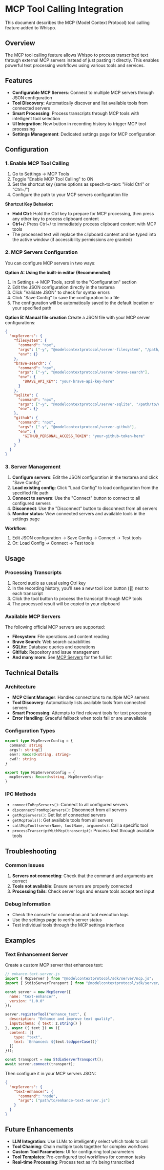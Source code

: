# MCP Tool Calling Integration

This document describes the MCP (Model Context Protocol) tool calling feature added to Whispo.

## Overview

The MCP tool calling feature allows Whispo to process transcribed text through external MCP servers instead of just pasting it directly. This enables powerful text processing workflows using various tools and services.

## Features

- **Configurable MCP Servers**: Connect to multiple MCP servers through JSON configuration
- **Tool Discovery**: Automatically discover and list available tools from connected servers
- **Smart Processing**: Process transcripts through MCP tools with intelligent tool selection
- **UI Integration**: New button in recording history to trigger MCP tool processing
- **Settings Management**: Dedicated settings page for MCP configuration

## Configuration

### 1. Enable MCP Tool Calling

1. Go to Settings → MCP Tools
2. Toggle "Enable MCP Tool Calling" to ON
3. Set the shortcut key (same options as speech-to-text: "Hold Ctrl" or "Ctrl+/")
4. Configure the path to your MCP servers configuration file

**Shortcut Key Behavior:**
- **Hold Ctrl**: Hold the Ctrl key to prepare for MCP processing, then press any other key to process clipboard content
- **Ctrl+/**: Press Ctrl+/ to immediately process clipboard content with MCP tools
- The processed text will replace the clipboard content and be typed into the active window (if accessibility permissions are granted)

### 2. MCP Servers Configuration

You can configure MCP servers in two ways:

**Option A: Using the built-in editor (Recommended)**
1. In Settings → MCP Tools, scroll to the "Configuration" section
2. Edit the JSON configuration directly in the textarea
3. Click "Validate JSON" to check for syntax errors
4. Click "Save Config" to save the configuration to a file
5. The configuration will be automatically saved to the default location or your specified path

**Option B: Manual file creation**
Create a JSON file with your MCP server configurations:

```json
{
  "mcpServers": {
    "filesystem": {
      "command": "npx",
      "args": ["-y", "@modelcontextprotocol/server-filesystem", "/path/to/allowed/files"],
      "env": {}
    },
    "brave-search": {
      "command": "npx",
      "args": ["-y", "@modelcontextprotocol/server-brave-search"],
      "env": {
        "BRAVE_API_KEY": "your-brave-api-key-here"
      }
    },
    "sqlite": {
      "command": "npx",
      "args": ["-y", "@modelcontextprotocol/server-sqlite", "/path/to/database.db"],
      "env": {}
    },
    "github": {
      "command": "npx",
      "args": ["-y", "@modelcontextprotocol/server-github"],
      "env": {
        "GITHUB_PERSONAL_ACCESS_TOKEN": "your-github-token-here"
      }
    }
  }
}
```

### 3. Server Management

1. **Configure servers**: Edit the JSON configuration in the textarea and click "Save Config"
2. **Load existing config**: Click "Load Config" to load configuration from the specified file path
3. **Connect to servers**: Use the "Connect" button to connect to all configured servers
4. **Disconnect**: Use the "Disconnect" button to disconnect from all servers
5. **Monitor status**: View connected servers and available tools in the settings page

**Workflow:**
1. Edit JSON configuration → Save Config → Connect → Test tools
2. Or: Load Config → Connect → Test tools

## Usage

### Processing Transcripts

1. Record audio as usual using Ctrl key
2. In the recording history, you'll see a new tool icon button (🔧) next to each transcript
3. Click the tool button to process the transcript through MCP tools
4. The processed result will be copied to your clipboard

### Available MCP Servers

The following official MCP servers are supported:

- **Filesystem**: File operations and content reading
- **Brave Search**: Web search capabilities
- **SQLite**: Database queries and operations
- **GitHub**: Repository and issue management
- **And many more**: See [MCP Servers](https://github.com/modelcontextprotocol/servers) for the full list

## Technical Details

### Architecture

- **MCP Client Manager**: Handles connections to multiple MCP servers
- **Tool Discovery**: Automatically lists available tools from connected servers
- **Smart Processing**: Attempts to find relevant tools for text processing
- **Error Handling**: Graceful fallback when tools fail or are unavailable

### Configuration Types

```typescript
export type McpServerConfig = {
  command: string
  args?: string[]
  env?: Record<string, string>
  cwd?: string
}

export type McpServersConfig = {
  mcpServers: Record<string, McpServerConfig>
}
```

### IPC Methods

- `connectToMcpServers()`: Connect to all configured servers
- `disconnectFromMcpServers()`: Disconnect from all servers
- `getMcpServers()`: Get list of connected servers
- `getMcpTools()`: Get available tools from all servers
- `callMcpTool(serverName, toolName, arguments)`: Call a specific tool
- `processTranscriptWithMcp(transcript)`: Process text through available tools

## Troubleshooting

### Common Issues

1. **Servers not connecting**: Check that the command and arguments are correct
2. **Tools not available**: Ensure servers are properly connected
3. **Processing fails**: Check server logs and ensure tools accept text input

### Debug Information

- Check the console for connection and tool execution logs
- Use the settings page to verify server status
- Test individual tools through the MCP settings interface

## Examples

### Text Enhancement Server

Create a custom MCP server that enhances text:

```javascript
// enhance-text-server.js
import { McpServer } from "@modelcontextprotocol/sdk/server/mcp.js";
import { StdioServerTransport } from "@modelcontextprotocol/sdk/server/stdio.js";

const server = new McpServer({
  name: "text-enhancer",
  version: "1.0.0"
});

server.registerTool("enhance_text", {
  description: "Enhance and improve text quality",
  inputSchema: { text: z.string() }
}, async ({ text }) => ({
  content: [{
    type: "text",
    text: `Enhanced: ${text.toUpperCase()}`
  }]
}));

const transport = new StdioServerTransport();
await server.connect(transport);
```

Then configure it in your MCP servers JSON:

```json
{
  "mcpServers": {
    "text-enhancer": {
      "command": "node",
      "args": ["path/to/enhance-text-server.js"]
    }
  }
}
```

## Future Enhancements

- **LLM Integration**: Use LLMs to intelligently select which tools to call
- **Tool Chaining**: Chain multiple tools together for complex workflows
- **Custom Tool Parameters**: UI for configuring tool parameters
- **Tool Templates**: Pre-configured tool workflows for common tasks
- **Real-time Processing**: Process text as it's being transcribed
